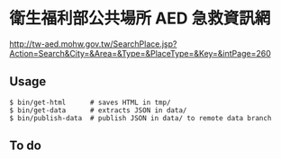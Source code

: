 
衛生福利部公共場所 AED 急救資訊網
=================================

<http://tw-aed.mohw.gov.tw/SearchPlace.jsp?Action=Search&City=&Area=&Type=&PlaceType=&Key=&intPage=260>

Usage
-----

```
$ bin/get-html      # saves HTML in tmp/
$ bin/get-data      # extracts JSON in data/
$ bin/publish-data  # publish JSON in data/ to remote data branch
```

To do
-----


